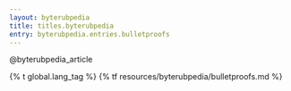 ```yaml
---
layout: byterubpedia
title: titles.byterubpedia
entry: byterubpedia.entries.bulletproofs
---
```


@byterubpedia_article

{% t global.lang_tag %}
{% tf resources/byterubpedia/bulletproofs.md %}
